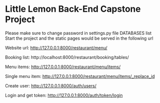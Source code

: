 # Little Lemon Back-End Capstone Project

Please make sure to change password in settings.py file DATABASES list
Start the project and the static pages would be served in the following url

Website url: http://127.0.0.1:8000/restaurant/menu/

Booking list: http://localhost:8000/restaurant/booking/tables/

Menu items: http://127.0.0.1:8000/restaurant/menu/items/

Single menu item: http://127.0.0.1:8000/restaurant/menu/items/_replace_id

Create user: http://127.0.0.1:8000/auth/users/

Login and get token: http://127.0.0.1:8000/auth/token/login
